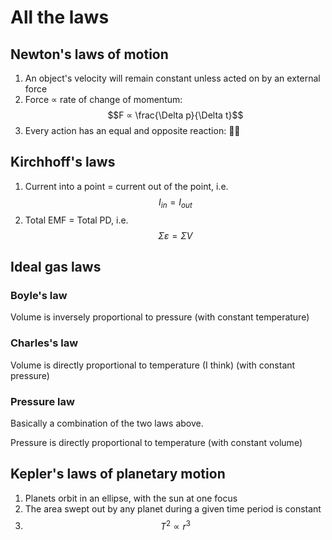 # All the laws

## Newton's laws of motion

1. An object's velocity will remain constant unless acted on by an external force
2. Force ∝ rate of change of momentum: $$F ∝ \frac{\Delta p}{\Delta t}$$
3. Every action has an equal and opposite reaction: 🤜🤛

## Kirchhoff's laws

1. Current into a point = current out of the point, i.e. $$I_{in} = I_{out}$$
2. Total EMF = Total PD, i.e. $$\Sigma\varepsilon = \Sigma V$$

## Ideal gas laws

### Boyle's law

Volume is inversely proportional to pressure (with constant temperature)

### Charles's law

Volume is directly proportional to temperature (I think) (with constant pressure)

### Pressure law

Basically a combination of the two laws above.

Pressure is directly proportional to temperature (with constant volume)

## Kepler's laws of planetary motion

1. Planets orbit in an ellipse, with the sun at one focus
2. The area swept out by any planet during a given time period is constant
3. $$T^2 ∝ r^3$$
